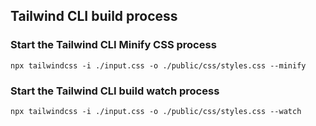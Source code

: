 ## Tailwind CLI build process

### Start the Tailwind CLI Minify CSS process

``
npx tailwindcss -i ./input.css -o ./public/css/styles.css --minify
``

### Start the Tailwind CLI build watch process

``
npx tailwindcss -i ./input.css -o ./public/css/styles.css --watch
``